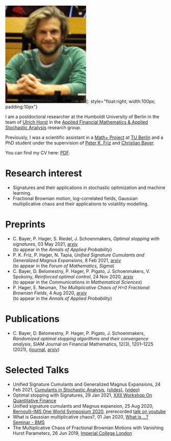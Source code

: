 ![image](me_in_lecturehall.jpg){: style="float:right; width:100px; padding:10px"}

I am a postdoctoral researcher at the Humboldt University of Berlin in the team of [Ulrich Horst](https://www.applied-financial-mathematics.de/ulrich-horst) in the [Applied Financial Mathematics & Applied Stochastic Analysis](https://www.applied-financial-mathematics.de/paul-hager) research group.

Previously, I was a scientific assistant in a [Math+ Project](https://mathplus.de/research-2/application-areas/aa4-energy-markets/aa4-2/) at [TU Berlin](https://www.math.tu-berlin.de/arbeitsgruppen/ag_stochfinanz/mitarbeiter/wissenschaftliche_mitarbeiterinnen_und_mitarbeiter/)
and a PhD student under the supervision of [Peter K. Friz](http://page.math.tu-berlin.de/~friz/) and [Christian Bayer](https://www.wias-berlin.de/people/bayerc/).

You can find my CV here: [PDF](./paul_hager_cv.pdf).

# Research interest
- Signatures and their applications in stochastic optimization and machine learning.
- Fractional Brownian motion, log-correlated fields, Gaussian multiplicative chaos and their applications to volatility modelling.

# Preprints
- C. Bayer, P. Hager, S. Riedel, J. Schoenmakers, *Optimal stopping with signatures*, 03 May 2021, [arxiv](http://arxiv.org/abs/2105.00778)\
  (to appear in the *Annals of Applied Probability*)
- P. K. Friz, P. Hager, N. Tapia, *Unified Signature Cumulants and Generalized Magnus Expansions*, 8 Feb 2021, [arxiv](https://arxiv.org/abs/2102.03345)\
  (to appear in the *Forum of Mathematics, Sigma*)
- C. Bayer, D. Belomestny, P. Hager, P. Pigato, J. Schoenmakers, V. Spokoiny, *Reinforced optimal control*, 24 Nov 2020, [arxiv](http://arxiv.org/abs/2011.12382)\
  (to appear in the *Communications in Mathematical Sciences*)
- P. Hager, E. Neuman, *The Multiplicative Chaos of H=0 Fractional Brownian Fields*, 4 Aug 2020, [arxiv](https://arxiv.org/abs/2008.01385)\
  (to appear in the *Annals of Applied Probability*)

# Publications
- C. Bayer, D. Belomestny, P. Hager, P. Pigato, J. Schoenmakers, *Randomized optimal stopping algorithms and their convergence analysis*, SIAM Journal on Financial Mathematics, 12(3), 1201–1225 (2021), ([journal](https://epubs.siam.org/doi/abs/10.1137/20M1373876), [arxiv](https://arxiv.org/abs/2002.00816))

# Selected Talks
- Unified Signature Cumulants and Generalized Magnus Expansions, 24 Feb 2021, [Cumulants in Stochastic Analysis](http://page.math.tu-berlin.de/~tapia/cumulants/), [(slides)](http://page.math.tu-berlin.de/~tapia/cumulants/slides/Hager-CSA21.pdf), [(video)](http://page.math.tu-berlin.de/~tapia/cumulants/videos/hager-csa21.mp4)
- Optimal stopping with Signatures, 29 Jan 2021, [XXII Workshop On Quantitative Finance](http://dse.univr.it/qfw2021/)
- Unified signature cumulants and Magnus expansion, 25 Aug 2020, [Bernoulli-IMS One World Symposium 2020](https://www.worldsymposium2020.org), prerecorded [talk on youtube](https://www.youtube.com/watch?v=WNqd31ALBDc&t=4s)
- What is Gaussian multiplicative chaos?, 01 Jan 2020, [What is ...? Seminar - BMS](https://whatisseminar.xyz/talks/20200131.html)
- The Multiplicative Chaos of Fractional Brownian Motions with Vanishing Hurst Parameters, 26 Jun 2019, [Imperial College London](https://www.imperial.ac.uk/events/96846/paul-hager-the-multiplicative-chaos-of-fractional-brownian-motions-with-vanishing-hurst-parameters/)

